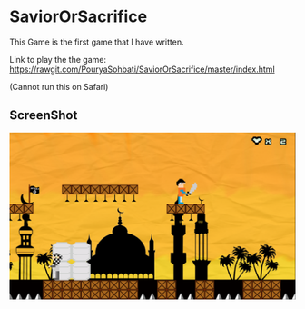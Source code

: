# SaviorOrSacrifice

This Game is the first game that I have written.

Link to play the the game: https://rawgit.com/PouryaSohbati/SaviorOrSacrifice/master/index.html

(Cannot run this on Safari)

ScreenShot
----------

![ScreenShot](screenshot.png)
